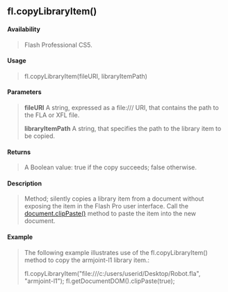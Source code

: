 ## fl.copyLibraryItem()

#### Availability

> Flash Professional CS5.

#### Usage

> fl.copyLibraryItem(fileURI, libraryItemPath)

#### Parameters

> **fileURI** A string, expressed as a file:/// URI, that contains the path to the FLA or XFL file.
>
> **libraryItemPath** A string, that specifies the path to the library item to be copied.

#### Returns

> A Boolean value: true if the copy succeeds; false otherwise.

#### Description

> Method; silently copies a library item from a document without exposing the item in the Flash Pro user interface. Call the [document.clipPaste()](#_bookmark154) method to paste the item into the new document.

#### Example

> The following example illustrates use of the fl.copyLibraryItem() method to copy the armjoint-l1 library item.:
>
> fl.copyLibraryItem("file:///c:/users/userid/Desktop/Robot.fla", "armjoint-l1"); fl.getDocumentDOM().clipPaste(true);
